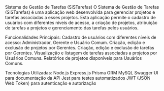 Sistema de Gestão de Tarefas (SISTarefas)
O Sistema de Gestão de Tarefas (SISTarefas) é uma aplicação web desenvolvida para gerenciar projetos e tarefas associadas a esses projetos. Esta aplicação permite o cadastro de usuários com diferentes níveis de acesso, a criação de projetos, atribuição de tarefas a projetos e gerenciamento das tarefas pelos usuários.

Funcionalidades Principais:
Cadastro de usuários com diferentes níveis de acesso: Administrador, Gerente e Usuário Comum.
Criação, edição e exclusão de projetos por Gerentes.
Criação, edição e exclusão de tarefas por Gerentes.
Visualização e listagem de tarefas associadas a projetos por Usuários Comuns.
Relatórios de projetos disponíveis para Usuários Comuns.

Tecnologias Utilizadas:
Node.js
Express.js
Prisma ORM
MySQL 
Swagger UI para documentação da API
Jest para testes automatizados
JWT (JSON Web Token) para autenticação e autorização
